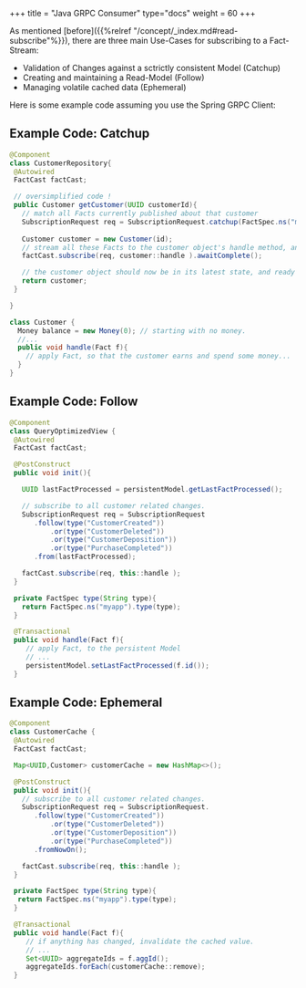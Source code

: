 +++
title = "Java GRPC Consumer"
type="docs"
weight = 60
+++

As mentioned [before]({{%relref "/concept/_index.md#read-subscribe"%}}), there are three main Use-Cases for subscribing to a Fact-Stream:

* Validation of Changes against a sctrictly consistent Model (Catchup)
* Creating and maintaining a Read-Model (Follow)
* Managing volatile cached data (Ephemeral)

Here is some example code assuming you use the Spring GRPC Client:

## Example Code: Catchup



```java
@Component
class CustomerRepository{
 @Autowired
 FactCast factCast;

 // oversimplified code !
 public Customer getCustomer(UUID customerId){
   // match all Facts currently published about that customer
   SubscriptionRequest req = SubscriptionRequest.catchup(FactSpec.ns("myapp").aggId(customerId)).fromScratch();
   
   Customer customer = new Customer(id);
   // stream all these Facts to the customer object's handle method, and wait until the stream ends.
   factCast.subscribe(req, customer::handle ).awaitComplete();

   // the customer object should now be in its latest state, and ready for command validation
   return customer;
 }

}

class Customer {
  Money balance = new Money(0); // starting with no money.
  //...
  public void handle(Fact f){
    // apply Fact, so that the customer earns and spend some money...
  }
}
```


## Example Code: Follow

```java
@Component
class QueryOptimizedView {
 @Autowired
 FactCast factCast;

 @PostConstruct
 public void init(){

   UUID lastFactProcessed = persistentModel.getLastFactProcessed();

   // subscribe to all customer related changes.
   SubscriptionRequest req = SubscriptionRequest
      .follow(type("CustomerCreated"))
          .or(type("CustomerDeleted"))
          .or(type("CustomerDeposition"))
          .or(type("PurchaseCompleted"))
      .from(lastFactProcessed);

   factCast.subscribe(req, this::handle );
 }

 private FactSpec type(String type){ 
   return FactSpec.ns("myapp").type(type); 
 }

 @Transactional
 public void handle(Fact f){
    // apply Fact, to the persistent Model
    // ...
    persistentModel.setLastFactProcessed(f.id());
 }

```



## Example Code: Ephemeral

```java
@Component
class CustomerCache {
 @Autowired
 FactCast factCast;

 Map<UUID,Customer> customerCache = new HashMap<>();

 @PostConstruct
 public void init(){
   // subscribe to all customer related changes.
   SubscriptionRequest req = SubscriptionRequest.
      .follow(type("CustomerCreated"))
          .or(type("CustomerDeleted"))
          .or(type("CustomerDeposition"))
          .or(type("PurchaseCompleted"))
      .fromNowOn();

   factCast.subscribe(req, this::handle );
 }

 private FactSpec type(String type){ 
  return FactSpec.ns("myapp").type(type); 
 }

 @Transactional
 public void handle(Fact f){
    // if anything has changed, invalidate the cached value.
    // ...
    Set<UUID> aggregateIds = f.aggId();
    aggregateIds.forEach(customerCache::remove);
 }

```
